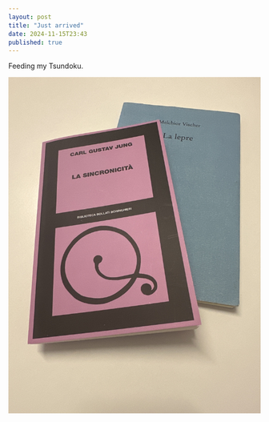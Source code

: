 ```yaml
---
layout: post
title: "Just arrived"
date: 2024-11-15T23:43
published: true
---
```


Feeding my Tsundoku.

![libri](/img/foto/Image.jpeg)